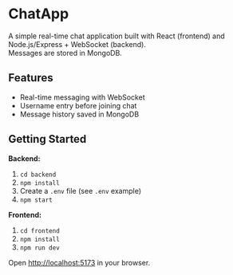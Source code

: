 # ChatApp

A simple real-time chat application built with React (frontend) and Node.js/Express + WebSocket (backend).  
Messages are stored in MongoDB.

## Features
- Real-time messaging with WebSocket
- Username entry before joining chat
- Message history saved in MongoDB

## Getting Started

**Backend:**
1. `cd backend`
2. `npm install`
3. Create a `.env` file (see `.env` example)
4. `npm start`

**Frontend:**
1. `cd frontend`
2. `npm install`
3. `npm run dev`

Open [http://localhost:5173](http://localhost:5173) in your browser.